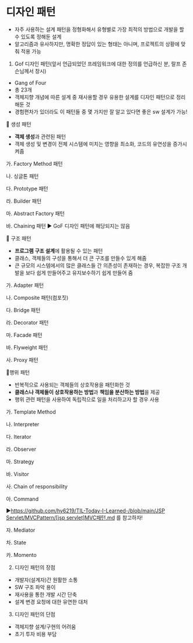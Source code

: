 # 디자인 패턴

- 자주 사용하는 설계 패턴을 정형화해서 유형별로 가장 최적의 방법으로 개발을 할 수 있도록 정해둔 설계
- 알고리즘과 유사하지만, 명확한 정답이 있는 형태는 아니며, 프로젝트의 상황에 맞춰 적용 가능

1. Gof 디자인 패턴(앞서 언급되었던 프레임워크에 대한 정의를 언급하신 분, 랄프 존슨님께서 창시)
- Gang of Four
- 총 23개
- 객체지향 개념에 따른 설계 중 재사용할 경우 유용한 설계를 디자인 패턴으로 정리해둔 것
- 경험편차가 있더라도 이 패턴들 중 몇 가지만 잘 알고 있다면 좋은 sw 설계가 가능!

🌟 생성 패턴

- **객체 생성**과 관련된 패턴
- 객체 생성 및 변경이 전체 시스템에 미치는 영향을 최소화, 코드의 유연성을 증가시켜줌

가. Factory Method 패턴

나. 싱글톤 패턴

다. Prototype 패턴

라. Builder 패턴

마. Abstract Factory 패턴

바. Chaining 패턴 ▶️ GoF 디자인 패턴에 해당되지는 않음

🌟 구조 패턴

- **프로그램 구조 설계**에 활용될 수 있는 패턴
- 클래스, 객체들의 구성을 통해서 더 큰 구조를 만들수 있게 해줌
- 큰 규모의 시스템에서의 많은 클래스들 간 의존성이 존재하는 경우, 복잡한 구조 개발을 보다 쉽게 만들어주고 유지보수하기 쉽게 만들어 줌

가. Adapter 패턴

나. Composite 패턴(컴포짓)

다. Bridge 패턴

라. Decorator 패턴

마. Facade 패턴

바. Flyweight 패턴

사. Proxy 패턴

🌟행위 패턴

- 반복적으로 사용되는 객체들의 상호작용을 패턴화한 것
- **클래스나 객체들이 상호작용하는 방법**과 **책임을 분산하는 방법**을 제공
- 행위 관련 패턴을 사용하여 독립적으로 일을 처리하고자 할 경우 사용

가. Template Method

나. Interpreter

다. Iterator

라. Observer

마. Strategy

바. Visitor

사. Chain of responsibility

아. Command 

▶️[https://github.com/hy6219/TIL-Today-I-Learned-/blob/main/JSP Servlet/MVCPattern/[jsp servlet]MVC패턴.md](https://github.com/hy6219/TIL-Today-I-Learned-/blob/main/JSP%20Servlet/MVCPattern/%5Bjsp%20servlet%5DMVC%ED%8C%A8%ED%84%B4.md) 를 참고하자!

자. Mediator

차. State

카. Momento

2. 디자인 패턴의 장점

- 개발자(설계자)간 원활한 소통
- SW 구조 파악 용이
- 재사용을 통한 개발 시간 단축
- 설계 변경 요청에 대한 유연한 대처

3. 디자인 패턴의 단점

- 객체지향 설계/구현의 어려움
- 초기 투자 비용 부담
